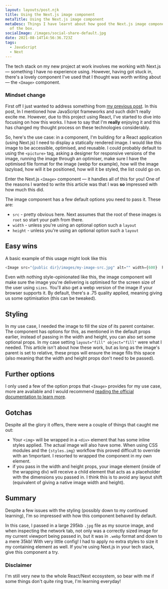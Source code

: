 ```yaml
---
layout: layouts/post.njk
title: Using the Next.js image component
metaTitle: Using the Next.js image component
metaDesc: Things I have learnt about how good the Next.js image component is out
  of the box.
socialImage: /images/social-share-default.jpg
date: 2021-08-14T14:56:36.723Z
tags:
  - JavaScript
  - Next
---
```

The tech stack on my new project at work involves me working with Next.js — something I have no experience using. However, having got stuck in, there's a lovely component I've used that I thought was worth writing about — the `<Image>` component.

<div class="post-note"><h3>Mindset change</h3><p>First off I just wanted to address something from <a href="https://jamesbateson.co.uk/articles/finding-my-thing/">my previous post</a>. In this post, In I mentioned how JavaScript frameworks and such didn't really excite me. However, due to this project using React, I've started to dive into focusing on how this works. I have to say that I'm <strong>really</strong> enjoying it and this has changed my thought process on these technologies considerably.</p></div>

So, here's the use case: in a component, I'm building for a React application (using Next.js) I need to display a statically rendered image. I would like this image to be accessible, optimised, and reusable. I could probably default to using the `<picture>` tag, asking a designer for responsive versions of the image, running the image through an optimiser, make sure I have the optimised file format for the image (webp for example), how will the image lazyload, how will it be positioned, how will it be styled, the list could go on.

Enter the Next.js `<Image>` component — it handles all of this for you! One of the reasons I wanted to write this article was that I was <strong>so</strong> impressed with how much this did.

The image component has a few default options you need to pass it. These are:

* `src` - pretty obvious here. Next assumes that the root of these images is `root` so start your path from there.
* `width` - unless you're using an optional option such a `layout`
* `height` - unless you're using an optional option such a `layout`

## Easy wins

A basic example of this usage might look like this

```javascript
<Image src="{public dir}/images/my-image-src.jpg" alt="" width={600}  height={300} />
```

Even with nothing style-opinionated like this, the image component will make sure the image you're delivering is optimised for the screen size of the user using `sizes`. You'll also get a webp version of the image if your browser supports it. By default, there's a .75 quality applied, meaning giving us some optimisation (this can be tweaked).

## Styling

In my use case, I needed the image to fill the size of its parent container. The component has options for this, as mentioned in the default props earlier, instead of passing in the width and height, you can also set some optional props. In my case setting `layout="fill" object="fill"` were what I needed. This article isn't about how these work, but as long as the image's parent is set to relative, these props will ensure the image fills this space (also meaning that the width and height props don't need to be passed).

## Further options

I only used a few of the option props that `<Image>` provides for my use case, more are available and I would recommend [reading the official documentation to learn more](https://nextjs.org/docs/api-reference/next/image).

## Gotchas

Despite all the glory it offers, there were a couple of things that caught me out:

* Your `<img>` will be wrapped in a `<div>` element that has some inline styles applied. The actual image will also have some. When using CSS modules and the `{styles.img}` workflow this proved difficult to override with an !important. I resorted to wrapped the component in my own element.
* if you pass in the width and height props, your image element (inside of the wrapping div) will receive a child element that acts as a placeholder with the dimensions you passed in. I think this is to avoid any layout shift (equivalent of giving a native image width and height).

## Summary

Despite a few issues with the styling (possibly down to my continued learning), I'm so impressed with how this component behaved by default.

In this case, I passed in a large 295kb `.jpg` file as my source image, and when inspecting the network tab, not only was a correctly sized image for my current viewport being passed in, but it was in `.webp` format and down to a mere 35kb! With very little config! I had to apply no extra styles to size it my containing element as well. If you're using Next.js in your tech stack, give this component a try.

<div class="post-note"><h3>Disclaimer</h3><p>I'm still very new to the whole React/Next ecosystem, so bear with me if some things don't quite ring true, I'm learning everyday!</p></div>